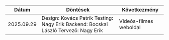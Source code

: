 | Dátum       |                                  Döntések                                |       Következmény         |
|-------------|---------------------------------------------------------------------------|--------------------------|
| 2025.09.29  | Design: Kovács Patrik Testing: Nagy Erik Backend: Bocskai László Tervező: Nagy Erik | Videós-filmes weboldal  |
